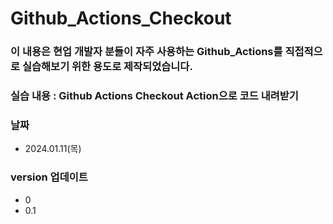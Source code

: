# Github_Actions_Checkout

### 이 내용은 현업 개발자 분들이 자주 사용하는 Github_Actions를 직접적으로 실습해보기 위한 용도로 제작되었습니다.

### 실습 내용 : Github Actions Checkout Action으로 코드 내려받기

### 날짜
- 2024.01.11(목)

### version 업데이트
- 0
- 0.1
